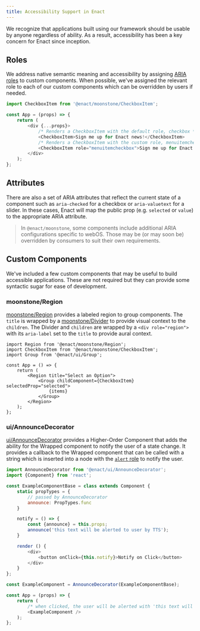 ```yaml
---
title: Accessibility Support in Enact
---
```


We recognize that applications built using our framework should be usable by anyone regardless of ability. As a result, accessibility has been a key concern for Enact since inception.

## Roles

We address native semantic meaning and accessibility by assigning [ARIA roles](https://developer.mozilla.org/en-US/docs/Web/Accessibility/ARIA/ARIA_Techniques#Roles) to custom components. When possible, we've assigned the relevant role to each of our custom components which can be overridden by users if needed.

```js
import CheckboxItem from '@enact/moonstone/CheckboxItem';

const App = (props) => {
    return (
        <div {...props}>
            /* Renders a CheckboxItem with the default role, checkbox */
            <CheckboxItem>Sign me up for Enact news!</CheckboxItem>
            /* Renders a CheckboxItem with the custom role, menuitemcheckbox */
            <CheckboxItem role="menuitemcheckbox">Sign me up for Enact news!</CheckboxItem>
        </div>
    );
};
```

## Attributes

There are also a set of ARIA attributes that reflect the current state of a component such as `aria-checked` for a checkbox or `aria-valuetext` for a slider. In these cases, Enact will map the public prop (e.g. `selected` or `value`) to the appropriate ARIA attribute.

> In `@enact/moonstone`, some components include additional ARIA configurations specific to webOS. Those may be (or may soon be) overridden by consumers to suit their own requirements.

## Custom Components

We've included a few custom components that may be useful to build accessible applications. These are not required but they can provide some syntactic sugar for ease of development.

### moonstone/Region

[moonstone/Region](../../modules/moonstone/Region/) provides a labeled region to group components. The `title` is wrapped by a [moonstone/Divider](../../modules/moonstone/Divider/) to provide visual context to the `children`. The Divider and `children` are wrapped by a `<div role="region">` with its `aria-label` set to the `title` to provide aural context.

```
import Region from '@enact/moonstone/Region';
import CheckboxItem from '@enact/moonstone/CheckboxItem';
import Group from '@enact/ui/Group';

const App = () => {
    return (
        <Region title="Select an Option">
            <Group childComponent={CheckboxItem} selectedProp="selected">
                {items}
            </Group>
        </Region>
    );
};
```

### ui/AnnounceDecorator

[ui/AnnounceDecorator](../../modules/ui/AnnounceDecorator/) provides a Higher-Order Component that adds the ability for the Wrapped component to notify the user of a state change. It provides a callback to the Wrapped component that can be called with a string which is inserted into a node with the [`alert` role](https://www.w3.org/TR/wai-aria/#alert) to notify the user.

```js
import AnnounceDecorator from '@enact/ui/AnnounceDecorator';
import {Component} from 'react';

const ExampleComponentBase = class extends Component {
    static propTypes = {
        // passed by AnnounceDecorator
        announce: PropTypes.func
    }

    notify = () => {
        const {announce} = this.props;
        announce('this text will be alerted to user by TTS');
    }

    render () {
        <div>
            <button onClick={this.notify}>Notify on Click</button>
        </div>
    }
};

const ExampleComponent = AnnounceDecorator(ExampleComponentBase);

const App = (props) => {
    return (
        /* when clicked, the user will be alerted with 'this text will be alerted to user by TTS' */
        <ExampleComponent />
    );
};
```
